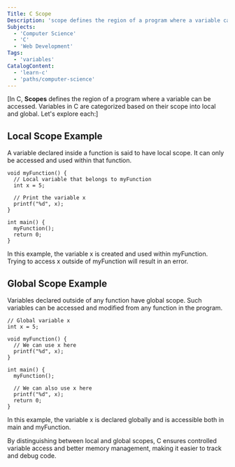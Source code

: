 ```yaml
---
Title: C Scope
Description: 'scope defines the region of a program where a variable can be accessed.'
Subjects:
  - 'Computer Science'
  - 'C'
  - 'Web Development'
Tags:
  - 'variables'
CatalogContent:
  - 'learn-c'
  - 'paths/computer-science'
---
```


[In C, **Scopes** defines the region of a program where a variable can be accessed. Variables in C are categorized based on their scope into local and global. Let's explore each:]

## Local Scope Example

A variable declared inside a function is said to have local scope. It can only be accessed and used within that function.

```codebyte/js
void myFunction() {
  // Local variable that belongs to myFunction
  int x = 5;

  // Print the variable x
  printf("%d", x);
}

int main() {
  myFunction();
  return 0;
}
```

In this example, the variable x is created and used within myFunction. Trying to access x outside of myFunction will result in an error.

## Global Scope Example

Variables declared outside of any function have global scope. Such variables can be accessed and modified from any function in the program.

```codebyte/js
// Global variable x
int x = 5;

void myFunction() {
  // We can use x here
  printf("%d", x);
}

int main() {
  myFunction();

  // We can also use x here
  printf("%d", x);
  return 0;
}
```

In this example, the variable x is declared globally and is accessible both in main and myFunction.

By distinguishing between local and global scopes, C ensures controlled variable access and better memory management, making it easier to track and debug code.